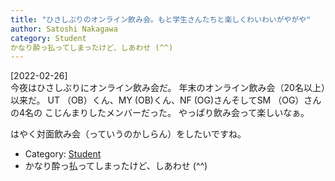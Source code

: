 ```yaml
---
title: "ひさしぶりのオンライン飲み会。もと学生さんたちと楽しくわいわいがやがや"
author: Satoshi Nakagawa
category: Student
かなり酔っ払ってしまったけど、しあわせ (^^)
---
```


[2022-02-26]  
 今夜はひさしぶりにオンライン飲み会だ。
年末のオンライン飲み会（20名以上）以来だ。
UT （OB）くん、MY (OB)くん、NF (OG)さんそしてSM （OG）さんの4名の
こじんまりしたメンバーだった。
やっぱり飲み会って楽しいなぁ。

 はやく対面飲み会（っていうのかしらん）をしたいですね。

- Category: [Student](/categories.html#Student)
- かなり酔っ払ってしまったけど、しあわせ (^^)

